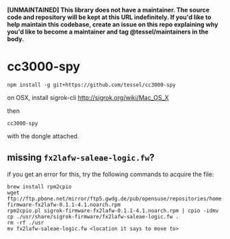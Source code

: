 **[UNMAINTAINED] This library does not have a maintainer. The source code and repository will be kept at this URL indefinitely. If you'd like to help maintain this codebase, create an issue on this repo explaining why you'd like to become a maintainer and tag @tessel/maintainers in the body.**

# cc3000-spy

```
npm install -g git+https://github.com/tessel/cc3000-spy
```

on OSX, install sigrok-cli <http://sigrok.org/wiki/Mac_OS_X>

then

```
cc3000-spy
```

with the dongle attached.

## missing `fx2lafw-saleae-logic.fw`?

if you get an error for this, try the following commands to acquire the file:

```
brew install rpm2cpio
wget ftp://ftp.pbone.net/mirror/ftp5.gwdg.de/pub/opensuse/repositories/home:/Heinervdm:/sigrok/openSUSE_Tumbleweed/noarch/sigrok-firmware-fx2lafw-0.1.1-4.1.noarch.rpm
rpm2cpio.pl sigrok-firmware-fx2lafw-0.1.1-4.1.noarch.rpm | cpio -idmv
cp ./usr/share/sigrok-firmware/fx2lafw-saleae-logic.fw .
rm -rf ./usr
mv fx2lafw-saleae-logic.fw <location it says to move to>
```
